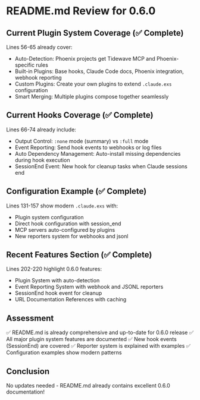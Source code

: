 # README.md Review for 0.6.0

## Current Plugin System Coverage (✅ Complete)
Lines 56-65 already cover:
- Auto-Detection: Phoenix projects get Tidewave MCP and Phoenix-specific rules
- Built-in Plugins: Base hooks, Claude Code docs, Phoenix integration, webhook reporting  
- Custom Plugins: Create your own plugins to extend `.claude.exs` configuration
- Smart Merging: Multiple plugins compose together seamlessly

## Current Hooks Coverage (✅ Complete)
Lines 66-74 already include:
- Output Control: `:none` mode (summary) vs `:full` mode 
- Event Reporting: Send hook events to webhooks or log files  
- Auto Dependency Management: Auto-install missing dependencies during hook execution
- SessionEnd Event: New hook for cleanup tasks when Claude sessions end

## Configuration Example (✅ Complete)
Lines 131-157 show modern `.claude.exs` with:
- Plugin system configuration
- Direct hook configuration with session_end
- MCP servers auto-configured by plugins
- New reporters system for webhooks and jsonl

## Recent Features Section (✅ Complete)
Lines 202-220 highlight 0.6.0 features:
- Plugin System with auto-detection
- Event Reporting System with webhook and JSONL reporters
- SessionEnd hook event for cleanup
- URL Documentation References with caching

## Assessment
✅ README.md is already comprehensive and up-to-date for 0.6.0 release
✅ All major plugin system features are documented
✅ New hook events (SessionEnd) are covered
✅ Reporter system is explained with examples
✅ Configuration examples show modern patterns

## Conclusion
No updates needed - README.md already contains excellent 0.6.0 documentation!